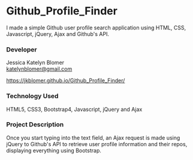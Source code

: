 # Github_Profile_Finder
I made a simple Github user profile search application using HTML, CSS, Javascript, jQuery, Ajax and Github's API.


### Developer
 Jessica Katelyn Blomer
 <br>katelynblomer@gmail.com

 https://jkblomer.github.io/Github_Profile_Finder/

### Technology Used
HTML5, CSS3, Bootstrap4, Javascript, jQuery and Ajax

### Project Description
Once you start typing into the text field, an Ajax request is made using jQuery to Github's API to retrieve user profile information and their repos, displaying everything using Bootstrap.
 